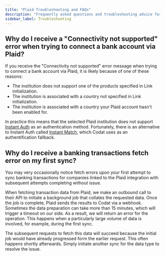 ```yaml
---
title: "Plaid Troubleshooting and FAQs"
description: "Frequently asked questions and troubleshooting advice for our Plaid integration"
sidebar_label: Troubleshooting
---
```


## Why do I receive a "Connectivity not supported" error when trying to connect a bank account via Plaid?

If you receive the "Connectivity not supported" error message when trying to connect a bank account via Plaid, it is likely because of one of these reasons:

- The institution does not support one of the products specified in Link initialization.
- The institution is associated with a country not specified in Link initialization.
- The institution is associated with a country your Plaid account hasn't been enabled for.

In practice this means that the selected Plaid institution does not support [Instant Auth](https://plaid.com/docs/auth/coverage/instant/#instant-auth) as an authentication method. Fortunately, there is an alternative to Instant Auth called [Instant Match](https://plaid.com/docs/auth/coverage/instant/#instant-match), which Codat uses as an authentification fallback.

## Why do I receive a banking transactions fetch error on my first sync?

You may very occasionally notice fetch errors upon your first attempt to sync banking transactions for companies linked to the Plaid integration with subsequent attempts completing without issue. 


When fetching transaction data from Plaid, we make an outbound call to their API to initiate a background job that collates the requested data. Once the job is complete, Plaid sends the results to Codat via a webhook. Sometimes the data preparation can take more than 15 minutes, which will trigger a timeout on our side. As a result, we will return an error for the operation. This happens when a particularly large volume of data is involved, for example, during the first sync.

The subsequent requests to fetch this data will succeed because the initial job would have already progressed form the earlier request. This often happens shortly afterwards. Simply initiate another sync for the data type to resolve the issue. 